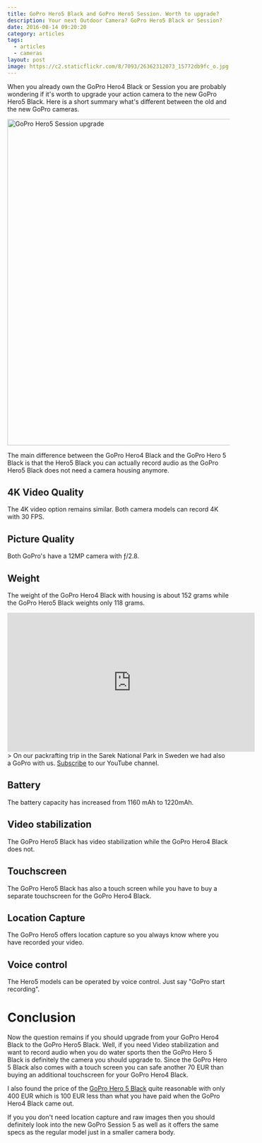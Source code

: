 ```yaml
---
title: GoPro Hero5 Black and GoPro Hero5 Session. Worth to upgrade?
description: Your next Outdoor Camera? GoPro Hero5 Black or Session?
date: 2016-08-14 09:20:20
category: articles
tags:
  - articles
  - cameras
layout: post
image: https://c2.staticflickr.com/8/7093/26362312073_15772db9fc_o.jpg
---
```


When you already own the GoPro Hero4 Black or Session you are probably wondering if it's worth to upgrade your action camera to the new GoPro Hero5 Black. Here is a short summary what's different between the old and the new GoPro cameras.

<amp-img src="https://c2.staticflickr.com/8/7093/26362312073_15772db9fc_o.jpg" width="100%" alt="GoPro Hero5 Session upgrade"></amp-img>

<a data-flickr-embed="true"  href="https://www.flickr.com/photos/90204224@N07/26362312073/in/dateposted-public/" title="GoPro Hero5 Session upgrade"><img src="https://c2.staticflickr.com/8/7093/26362312073_15772db9fc_o.jpg" width="1200" height="739" alt="GoPro Hero5 Session upgrade"></a><script async src="//embedr.flickr.com/assets/client-code.js" charset="utf-8"></script>

<!--more-->

The main difference between the GoPro Hero4 Black and the GoPro Hero 5 Black is that the Hero5 Black you can actually record audio as the GoPro Hero5 Black does not need a camera housing anymore.

## 4K Video Quality
The 4K video option remains similar. Both camera models can record 4K with 30 FPS.

## Picture Quality
Both GoPro's have a 12MP camera with ƒ/2.8.

## Weight
The weight of the GoPro Hero4 Black with housing is about 152 grams while the GoPro Hero5 Black weights only 118 grams.

<iframe width="560" height="315" src="https://www.youtube.com/embed/7c0tlmtpsps" frameborder="0" allowfullscreen></iframe>
> On our packrafting trip in the Sarek National Park in Sweden we had also a GoPro with us. <a href="https://www.youtube.com/channel/UCnO9Q_m9EaOCrHmmQIBVBNw?sub_confirmation=1" rel="nofollow">Subscribe</a> to our YouTube channel.

## Battery
The battery capacity has increased from 1160 mAh to 1220mAh.

## Video stabilization
The GoPro Hero5 Black has video stabilization while the GoPro Hero4 Black does not.

## Touchscreen
The GoPro Hero5 Black has also a touch screen while you have to buy a separate touchscreen for the GoPro Hero4 Black.

## Location Capture
The GoPro Hero5 offers location capture so you always know where you have recorded your video.

## Voice control
The Hero5 models can be operated by voice control. Just say "GoPro start recording".

# Conclusion
Now the question remains if you should upgrade from your GoPro Hero4 Black to the GoPro Hero5 Black. Well, if you need Video stabilization and want to record audio when you do water sports then the GoPro Hero 5 Black is definitely the camera you should upgrade to. Since the GoPro Hero 5 Black also comes with a touch screen you can safe another 70 EUR than buying an additional touchscreen for your GoPro Hero4 Black.

I also found the price of the <a href="http://amzn.to/2ekq5Zy" rel="nofollow" target="_blank">GoPro Hero 5 Black</a> quite reasonable with only 400 EUR which is 100 EUR less than what you have paid when the GoPro Hero4 Black came out.

If you you don't need location capture and raw images then you should definitely look into the new GoPro Session 5 as well as it offers the same specs as the regular model just in a smaller camera body.
